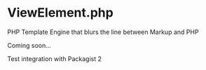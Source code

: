 # ViewElement.php
PHP Template Engine that blurs the line between Markup and PHP

Coming soon...

Test integration with Packagist 2
